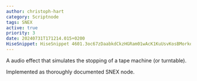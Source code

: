 ```yaml
---
author: christoph-hart
category: Scriptnode
tags: SNEX
active: true
priority: 3
date: 20240731T171214.015+0200
HiseSnippet: HiseSnippet 4601.3oc67zDaabkdCkzHGRam01wAcK1KuUsvKosBMorkqsknL0uIpwRhUTRIKBBTGMyihypgya57iD4FXf.zK41dnW18TK5gBza6sE8VPO0dX2VfE8ROUfVziKVfhBzaa+9du2LyaHojoTjcxFXZaQMu266++d+Ml1Mj5ZQs1Ov01yiFpoka7F9LSZP.yWKW9c54Q0xcM8l8bCaubaCaWs0WQK2aqugQPH0mHZZoddFAATKsb4F+8wFxkeBM9me6yVxvwv0jl1jl1dLaS5ys6XGl1Zi5ensiyZFVzcr6nL5GVecSl6xLGVDvOiqWQyyv7HiCoaZfCaLcsbStpkcHyuYnQHMPK2DKwr50rM6DWw32yNv9.GJ9PUsl.hDMuFywB4XrUskaa6XkH2AfVXREsv3Bsvs02v1xNo8TswM3cPRgPUejarrr23YXupprWEE1aHrTNEVZBAKcS8ll91dgo8f7yU0W2ELNsL.0tJqHFq1XkFSeYFLB2vxcLNhtlO7PBDEmsRkoIUqTozbEJvM6ksnsn9Ka33b.n5CJ1xvIfh8BFlfPxwF9jkhBCYtUI0HwH9PZ3xrNdLW3ghSI6eJDpVQtlg1LWBycSVHcK2hkJ7YExC.Fvbnk87sAH1.jFvHinAGzlQcNf5WrD.e9B4sacZ8SpUi73GVpPd.g4iGi8gtLe5pGibRneDm0ymWxRkCng6Y3DQKVEQdRylsMbOjZUDa7EP63eeQAR+LeqVBt+UCKU4LXorLCp18YNNHEQ9outwXpg2iDvhtb1cZvZBDNYffiVVuW8S26UM3xT3EnLPl65t1ga4QcOsPNMoqClBRxUvuEx8yeaoetPUnYCty40k5EMNKCMLYb9EsSC7lN1VTeN3WQ+CcYGjBrLcymTezAdl9AtccscWeEiPCLXUJMfD5Q8CsQkWtUnGCY9Dgt40WgFbTHyiKtxHEn4QPf6lRx0q2K8gEp2lZeX6zrpe9h0CocgmmTu4Na0P6Daqv1pBqWr9ecKdVdNMIq8wUgrr9PBVHm.1C.NxnZJ740doZ1Tt7yaoxkOrdGaKKGZCVfM5Dl1yOrNTSwqo8OlpV.oiQJlp+SpGD0pkMzhtNoSfVGlEE4OdQiXYcEzqajEM9nOOh1LpFfvWmh1D565MpBFerZCVx.JVwrhbLByVACKaK6.Yb0xFXoAWPf5ox5WZk0FUV7l5MrCMaObdbrgviPP3qBdTNYfqquZqVTyvTFbB8093WeU9KHM7.MQhmwOXH07y8E5oY887ofqBcGVCGidECL534P2F3woIG3vLOB8RGrTgzsaIbDEwRQtTmfKREkIGYsR0y1nrMKJz18vMLB84QMPE2lvrDMoKK4NnsbigkCDOWAeF8KZBS4k+vuC9H6rJ9bNYmUi6Lslj1lzvSX9GwMGxeGRHHz8Abk79s5VUaQGG1IXxDaoWJXC3s0f4zyqMy01DaRLhXNcwNrHLyifc+.ifcLrcP25lQAPESqsbaBClOK5biuG0Ofi3qnWoL7GvMeSdphqrlgInX60v.SxeScrHL3bR8wYNHcRyvqp9IHJhmksPKArXGd9PXN1n8oQb1ErR1XhoemAc7UNDWrS3zhOAgjiIH85A6g8ZZ3nsmnxIHuHgwgOtPHlDG5UzC7bfUGbpBjna0D.mM+K31XzlkQGJGbMcVfIrfDLGzfrgOsrR2itZLVoo.be7B5W3P6FOIhUrAN1n2RPgApHSPlVPMKr5stwtqqBQbVvpZ3fG6BqX2vk0D+D76aX6tW1YvnosgQ29Z6F0aNjRWMOhdhPun1Jp5lDydS0F.yZmMoeX8AH8W7q6mz+M+re1+vfjt9eYme4yDK7YMe5eQDDozqO5+4GU+kP+e6yFTzqbNE8qwoOYaLxWa.7qc908.wNm592Gxp9JizP1wSkzWQuQaifyuc+xf1Sxm9xPDakH5qqD0MykcHcVj+lX5ugDS+eLjXZs5ubeqZyN6O8upx+0YDS+KL969o+l+y+m2DS+MlX5puJioq9lX5u8GS+q9m94+6q+1+euIl90eLspuuZ.9j5Gh.jIx9phH6C6+fGFkXZI9xMVlf4LQdie1pge3WND2OsQx8+KO7m+t0OE0vSa05Ne442BT+mLZQd+4uyJ+ZYjWyNLVXaXcyZCDXq8pWzul91z3s2dHtfJl9qpG3R6tuK1RF6+MD1+zdOuNApXN2Dm4ZVyqurCf60sh40qqe.Oi99A7MDMc2n1wv+PZ3fkFz2w3.GtWlXeDafGgB7zhQV1r0rEcAeK886uPxo6adkTCjNtQ.JNG55UgmSMLxmULJhVDR3ptHGZMn0XwnPVGHMEe80ZiFoeK8pUpToOpWoOpeankGToZkYdxSdxrO5QO3IOt5Lblo.eyX4a3YB274q+e+3Y+66V+0O27V565ElgW9M+sc+W929eOUdYfzGhfc9dme4WGY.zwOyAWJee3Bx9nbOhv8EV06ug5FFm5InMnLv2j7KXJogTT3206utAlRZ.w+qnLn3.MfPv2P7u4KBIdcZKwXG0wfukiWnyURcWqem3cslm244LDXtS9sEsPvlH39AS8qdYbd9di7442rmqIelnJDguU+63C4JwBUJjBYyX2TkwuMTSCOzU06SPS99Z2LzvODPuJR1ldLDrRyzFlJVTd3OR+yZr8V+oqt7N6u1VOekU29EG3SMN5.pQ39O7wGU9Dii05f5DQ8E9Y3nmy9e95ZN.ywoWbeNbt0Jt+biegNL0rGMix32BDiisAmxy9pLLwqpqxvDi1AZb1r2uGbDUYN+k7w7XSaz+ZU2ioNPzDmGuED60xHxILt0rgRavbYwGAfp2Xnu8gGRyNa4gIPKFFBQDosb65aScn3j4SZ5Ot9yscoF98GPcNzEUO2mE0PsWeWcA6Rv3exWE61qU2ry7XFGejNlwKc98hejiWNrxqiCZSQbeWg3dU8Ox3XJ+FHwE12k+bKleGx6Sco9h8k4zKU8ud4WpZKyPfEf5RtAdr.H5VAy802Lp8sBMLxM6vEMkYTn3sFHdJi6spG23LpM1vvMCxfmyfoMr6ptgIhBlMofzXskxQOoTuMxIf9Q3sCopJfoMOiZyefguEV0NSPv3irm2HUa62+tRdIQoK56QO7PatNVbYIUZIiG6X8q0t3GFd5km5cFgKO0aqK3BYSGOvBwGAbbcwR4yhBQb+nbGp9N7zH3zrEskffIFQDbUcDZNObND.EDbCNBZdj8.rPtQTE.Xf4G9gzdmeEYVAwiRsvqVT+H36N30Q6FRDrLqyArkXc4n3V5ME6mJMo4QSXTXiqqKRgsMdKCO+1y75MaG0pkC8h4McU4pO2wldZr9DBfuUFZi6mBGA2FTAcr2g4RU5HiTXw2s8umd0GUF9b7hKVtuOmCZsGL8NSXd.CiVX8rLzp08VBn0S9vUJW9AQMDOOxz5V5Om5dXX6QSpdNJUMVAnT4+LfRk+QKtn1n4BcScYA5lvbJ4Kx8r8fFJR9Cz2JJzKJ7R.U2TeiFqxWMkDYoHYrQFIeGDIvJvF.E2XDcKmT+Cf4FMDW5uMupkYdypV9pupkuduPji+s5KD4nG8AyD9a1VQHiYf4LDtoj70is70wx6dcPiNFl9r8MEI0wf92h2BH2t7M1Ku9F3yjpClNuCrXg8MMyhpA.blKJfO3hB3Cun.N6EEvGcQA7O4hB3ie4.hqkSdlKXrAr.2FqJt6D4R1L3biqQkWqBQUbz0NoEWZW4gskarV1XXA+KAm7GltW72W438J2N98XQaru3V52+t2kzbyU+Xh3v4H3w5TnvhjPCOJNbBkm+iTnvcuegPJTlEBLIya6FR1buEHAg9QPuJ3GuRzHB2eysVY0hJcveaft+8IXZCBTa11k+1DDPpMhe.votQcH7bCh27nsibcg.voI.d2j42wvgfmA.WgBciGaxz4wN2ADGhc.4.JLbBxNdTKXDME+FGAI+df3ZICcuqW9gBNL+MD7WDKRsg9f+F1lR5XzkXvu4yDVKh3ZnGPJVi2oM99n4BboPuTpPd.Wg1lDwKcFWqF0YCitMkvUi7nYm8AOJgNHJrncIVo5uxjOh9CbbHQAThAfH9Uv98vCagCyI9FnTIg6D6v1bNQv.fn9ioHepxbbvj8a3ZAHsM0uicnbDdLdxdRK3eHX9TCI1KjOJ.0O7aED2LWSzwSepjKlOizMMAeKwVXtX3VygYDlEtH2.SCHRXdKVDDQLcJtSAacUtJARIOOeBRWPpDSdk+FYGuX+u7ExeLy1J9MMnXCw2v5bMCHdAx2FNfDf+kOkqbD1ehOFzHUXhgD4QtCwB7OInkh.BoorHIze.JGdAkSeIFDuudR56i6NPwTxweN0VbGvlKrVbaRdrQtZCPZkxUvW9N9.RZK4kAL1U1TphHx6ltvyFRYXChU.3aaE+hSf5eG1g1lExmM4vxKPj5J93VCOKvhAdFty2BMHSCC.jeHamTLR8YNoXJ2weSAyXe8KlHNhWuPfm+Ht3hrHhPRHS0C2PnYxpR.f7juMSvSfgoHxy1bkA707jkgut28.dKedAd9D6O8SN4SgAfj.dXN4aOIGWqKBfBkYIbYgwoXlVRXElS.B1.iupRRKeVmAhjv28RL2.k78qIx38zmJSPgbEpxdI7cdImBclJB9e5b44ch+.Xikh530GsIGzi2RQWl66gQ7vxgJI5OxSjVQ0m5d038INdWTqjW9OzkBlBDMlawPOXER9phdQYp1RwhiATO7NjfmF6Z.eBDtsslShyBYYbECKx4UIEsC+AADCmSL5EPXtwwfRqN3QjTgnTYnw6cuT2sXipXraxNgX1lBgAmzlBjxG8r349IfiHu3XrUW0dUKwdgkeJoH9AQGD5aXJbH4w9VTGvmHwAXJ7VxvC7Bv8NapXMsP4RduZbnRTx.IU5cdtZhqy3DL1KK0q7DkBe4yK419bt3HWknI4LDzTJm9gK1BhJQfDVIAIymsKYxkDXyKJyIxkKDdbiJggUsbEBlTTNZ0TVJoCH2SAn6BL1rkflfulKuBQ5Sv1UhTz2Q7Co4nSjSnsmSOUGxj5iYhEwQiYuMbIFVV7zFPM7VFVzyzu8t0HvRCZWNfe4zvWUxhE4Y+JkpemFUu3OlozbJAMjg3NsqWhyjh8Ah+3psBC5Qr.Wup3QjwrVM1r1m9RNmJEStp0HavRp97RVIvK1AZc4R5D0RsODU6PfHUsZCtKW3LdiGKNEZd89LEfJ1WuYJ9.D5GEANlfPbhgukZ4Ck5bx5JsvRYBfhqSh5dT3IsrjUHJGx3k7Pxwe01QkzIvhToEaYUFlWNT+lqgxTeD5Jj0DJRJ9+D.tRHaY0FRoBJ3mb+ZJJimNVJMfSPCzsoRIbpqxkRD64PEOBr4wjE3gNJYSjcVZXtEqDm4QlSOMIS7reconjX32Clh.noLRmRx5wwQ7IjZCSV0v229X5PJNqVWlOb4Pf0DGOOUXpSd3k8UkL9zLn+.JjtifpMWydYxcA.+8SSTFm1ZHQaJEaSG2Hm.67mASBWbRrSOS5PxuIg4EhuhMPob8.3p5bpPjlYLttcrKTUtKT7sOSsRtb9phY1HdoXUWuS7hChyQJ0XgDY1fN1tEk9sk5aMAGy0KUpTE9NvmG6LHEUpdhkzkSy110zG2CVAEgQ.q5RZtIOSZhBIOMthlpjNCWR2MdBNe1k.SG48RnuxLkhy2sqKrLNqjDKAxY72FVGlC8CrCj+uqQxucGBsD4ydgbXPVgU6JVDGOwivaUsIHs2z7kYxC1DfVvChEQWIIOvubvjN3tL3eNVjjD5LKyMPrTcjfmZUlDn.yoQOYdWXgw3ZETWvPFM9BSSlYA4XUwgxbVEkvSSmHslCtZnDfEogRg.Y6AVoTxnUlQrzSTtH+rShqTFJ2W02DjorNwjwyWE3CeX0JJrYxLQimXWPaVjiElvClXIjRsP9CXLGRZZd9+u1zmZNaTSbrJOhgmYMgEjAQwLfzNNXdoWNxiSZmfZdzAGwuXtBZZCr8UeuSY6q51wIcCr9GyoO+yfVHGKd8wqMEnWmBjdSlE3cUapc2Ys26wS8rEJTX9zKz7BEHjzGIw2d1ZSUAAN9hyJwU7clM9wjqKqnA.UJeVekZSIK3NEQAo2ejII+lcqR0J8S0AuW2CgIhSY+0KWH716mGl+9plBMs+eHkScU.
---
```




A audio effect that simulates the stopping of a tape machine (or turntable).

Implemented as thoroughly documented SNEX node.